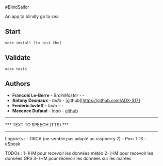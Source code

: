 #BlindSailor

An app to blindly go to sea

## Start
```
make install (to test tho)
```

## Validate
```
make tests
```

## Authors
* **Francois Le-Berre** - *BrainMaster* - -
* **Antony Desmaux** - *todo* - [github][https://github.com/ADX-S17]
* **Frederic Iovleff** - *todo* - -
* **Maxence Dufaud** - *todo* - [github](https://github.com/mdufaud)

***********************************************************
***		TEXT TO SPEECH (TTS)			***
***********************************************************

Logiciels :
	- ORCA (ne semble pas adapté au raspberry 2)
	- Pico TTS
	- eSpeak <semble fonctionner>

TODOs :
	1- IHM pour recevoir les données météo
	2- IHM pour recevoir les données GPS
	3- IHM pour recevoir les données sur les marées
